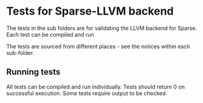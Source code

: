 # Tests for Sparse-LLVM backend

The tests in the sub folders are for validating the LLVM backend for Sparse. Each test can be compiled and run

The tests are sourced from different places - see the notices within each sub-folder.

## Running tests

All tests can be compiled and run individually. Tests should return 0 on successful execution. Some tests require output to be checked. 
